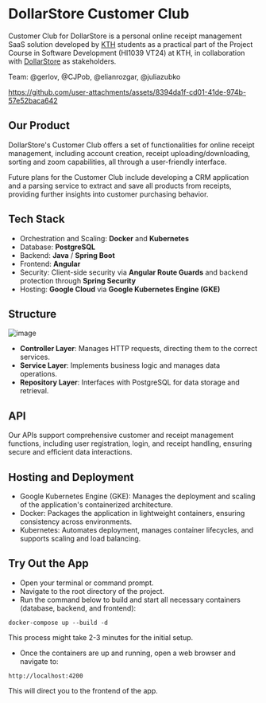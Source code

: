 # DollarStore Customer Club


Customer Club for DollarStore is a personal online receipt management SaaS solution developed by [KTH](https://www.kth.se/en) students as a practical part of the Project Course in Software Development (HI1039 VT24) at KTH, in collaboration with [DollarStore](https://www.dollarstore.se/) as stakeholders.

Team: @gerlov, @CJPob, @elianrozgar, @juliazubko 


https://github.com/user-attachments/assets/8394da1f-cd01-41de-974b-57e52baca642



## Our Product 

DollarStore's Customer Club offers a set of functionalities for online receipt management, including account creation, receipt uploading/downloading, sorting and zoom capabilities, all through a user-friendly interface.

Future plans for the Customer Club include developing a CRM application and a parsing service to extract and save all products from receipts, providing further insights into customer purchasing behavior.


## Tech Stack 

- Orchestration and Scaling: **Docker** and **Kubernetes**
- Database: **PostgreSQL**
- Backend: **Java** / **Spring Boot**
- Frontend: **Angular**
- Security: Client-side security via **Angular Route Guards** and backend protection through **Spring Security**
- Hosting: **Google Cloud** via **Google Kubernetes Engine (GKE)**

## Structure 


![image](https://github.com/user-attachments/assets/f417d699-f71a-47d0-9bf8-4b096569f754)  


- **Controller Layer**: Manages HTTP requests, directing them to the correct services.
- **Service Layer**: Implements business logic and manages data operations.
- **Repository Layer**: Interfaces with PostgreSQL for data storage and retrieval.

## API

Our APIs support comprehensive customer and receipt management functions, including user registration, login, and receipt handling, ensuring secure and efficient data interactions.

## Hosting and Deployment

- Google Kubernetes Engine (GKE): Manages the deployment and scaling of the application's containerized architecture.
- Docker: Packages the application in lightweight containers, ensuring consistency across environments.
- Kubernetes: Automates deployment, manages container lifecycles, and supports scaling and load balancing.

## Try Out the App 

- Open your terminal or command prompt.
- Navigate to the root directory of the project.
- Run the command below to build and start all necessary containers 
(database, backend, and frontend):

`docker-compose up --build -d`

This process might take 2-3 minutes for the initial setup.

- Once the containers are up and running, open a web browser and navigate to:

`http://localhost:4200`

This will direct you to the frontend of the app.






